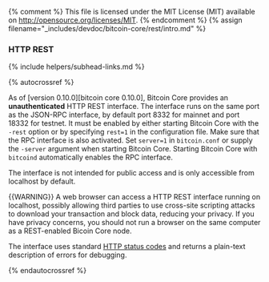 {% comment %}
This file is licensed under the MIT License (MIT) available on
http://opensource.org/licenses/MIT.
{% endcomment %}
{% assign filename="_includes/devdoc/bitcoin-core/rest/intro.md" %}

### HTTP REST
{% include helpers/subhead-links.md %}

{% autocrossref %}

As of [version 0.10.0][bitcoin core 0.10.0], Bitcoin Core provides
an **unauthenticated** HTTP REST interface.  The interface runs on the
same port as the JSON-RPC interface, by default port 8332 for mainnet and
port 18332 for testnet. It must be enabled by either starting Bitcoin
Core with the `-rest` option or by specifying `rest=1` in the
configuration file. Make sure that the RPC interface is also activated.
Set `server=1` in `bitcoin.conf` or supply the `-server` argument when 
starting Bitcoin Core. Starting Bitcoin Core with `bitcoind` automatically 
enables the RPC interface.

The interface is not intended for public access and is only accessible
from localhost by default.

{{WARNING}} A web browser can access a HTTP REST interface running on
localhost, possibly allowing third parties to use cross-site scripting
attacks to download your transaction and block data, reducing your
privacy.  If you have privacy concerns, you should not run a browser on
the same computer as a REST-enabled Bicoin Core node.

The interface uses standard [HTTP status
codes](https://en.wikipedia.org/wiki/List_of_HTTP_status_codes) and
returns a plain-text description of errors for debugging.

{% endautocrossref %}

